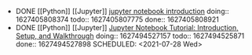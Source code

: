 - DONE [[Python]] [[Jupyter]] [jupyter notebook introduction](https://realpython.com/jupyter-notebook-introduction/) 
  doing:: 1627405808374
  todo:: 1627405807775
  done:: 1627405808921
- DONE [[Python]] [[Jupyter]] [Jupyter Notebook Tutorial: Introduction, Setup, and Walkthrough](https://youtu.be/HW29067qVWk)
  doing:: 1627494527157
  todo:: 1627494525871
  done:: 1627494527898
  SCHEDULED: <2021-07-28 Wed>